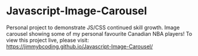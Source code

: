 # Javascript-Image-Carousel
Personal project to demonstrate JS/CSS continued skill growth. Image carousel showing some of my personal favourite Canadian NBA players!
To view this project live, please visit: https://jimmybcoding.github.io/Javascript-Image-Carousel/
